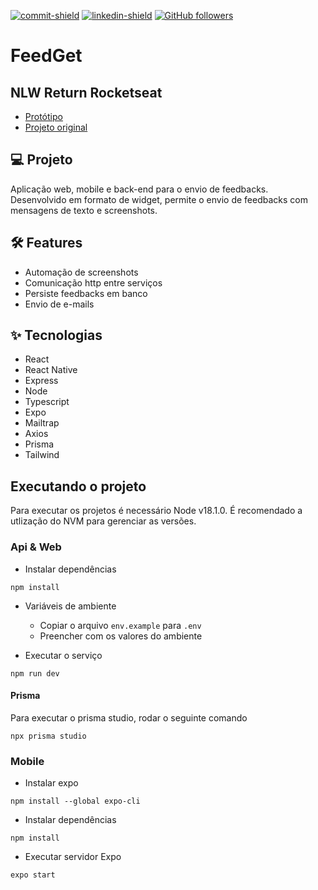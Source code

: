 [commit-shield]: https://img.shields.io/github/last-commit/Kaspary/feedget-nlw-rocketseat?style=for-the-badge&logo=GitHub
[commit-url]: https://github.com/Kaspary/chat-websockets/commits/main
[linkedin-shield]: https://img.shields.io/badge/-João%20Pedro%20Kaspary-6633cc?style=for-the-badge&logo=Linkedin&colorB=2366c2
[linkedin-url]: https://linkedin.com/in/joao-pedro-kaspary
[github-shield]: https://img.shields.io/github/followers/Kaspary?label=João%20Pedro%20Kaspary&style=for-the-badge&logo=GitHub
[github-url]: https://github.com/Kaspary

[![commit-shield]][commit-url]
[![linkedin-shield]][linkedin-url]
[![GitHub followers][github-shield]][github-url]

# FeedGet
## NLW Return Rocketseat

- [Protótipo](https://www.figma.com/file/iqGVSju6Nudg28BKU3MYwq/FeedGet---NLW-Return?node-id=100%3A2114)
- [Projeto original](https://github.com/rodrigorgtic/feedback-widget)

## 💻 Projeto
Aplicação web, mobile e back-end para o envio de feedbacks. Desenvolvido em formato de widget, permite o envio de feedbacks com mensagens de texto e screenshots.

## 🛠️ Features
- Automação de screenshots
- Comunicação http entre serviços
- Persiste feedbacks em banco 
- Envio de e-mails

## ✨ Tecnologias
- React
- React Native
- Express
- Node
- Typescript
- Expo
- Mailtrap
- Axios
- Prisma
- Tailwind

## Executando o projeto

Para executar os projetos é necessário Node v18.1.0. É recomendado a utlização do NVM para gerenciar as versões.

### Api & Web

- Instalar dependências
```
npm install
```

- Variáveis de ambiente
    - Copiar o arquivo `env.example` para `.env`
    - Preencher com os valores do ambiente

- Executar o serviço
```
npm run dev
```

#### Prisma
Para executar o prisma studio, rodar o seguinte comando
```
npx prisma studio
```
### Mobile
- Instalar expo
```
npm install --global expo-cli
```
- Instalar dependências
```
npm install
```
- Executar servidor Expo
```
expo start
```